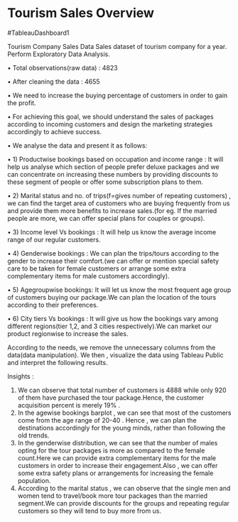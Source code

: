 # Tourism Sales Overview
#TableauDashboard1

Tourism Company Sales Data
Sales dataset of tourism company for a year. Perform Exploratory Data Analysis.

•	Total observations(raw data) : 4823

•	After cleaning the data : 4655

•	We need to increase the buying percentage of customers in order to gain the profit.

•	For achieving this goal, we should understand the sales of packages according to incoming customers and design the marketing strategies accordingly to achieve success.

•	We analyse the data and present it as follows:

•	1) Productwise bookings based on occupation and income range : It will help us analyse which section of people prefer deluxe packages and we can concentrate on increasing these numbers by providing discounts to 
these segment of people or offer some subscription plans to them.

•	2) Marital status and no. of trips(f=gives number of repeating customers) , we can find the target area of customers who are buying frequently from us and provide them more benefits to increase sales.(for eg. If the married people are more, we can offer special plans for couples or groups).

•	3) Income level Vs bookings : It will help us know the average income range of our regular customers.

•	4) Genderwise bookings : We can plan the trips/tours according to the gender to increase their comfort.(we can offer or mention special safety care to be taken for female customers or arrange some extra complementary items for male customers accordingly). 

•	5) Agegroupwise bookings: It will let us know the most frequent age group of customers buying our package.We can plan the location of the tours according to their preferences.

•	6) City tiers Vs bookings : It will give us how the bookings vary among different regions(tier 1,2, and 3 cities respectively).We can market our product regionwise to increase the sales.

According to the needs, we remove the unnecessary columns from the data(data manipulation).
We then , visualize the data using Tableau Public and interpret the following results.




Insights :
1)	We can observe that total number of customers is 4888 while only 920 of them have purchased the tour package.Hence, the customer acquisition percent is merely 19% .
2)	In  the agewise bookings barplot , we can see that most of the customers come from the age range of 20-40 . Hence ,  we can plan the destinations accordingly for the young minds, rather than following the old trends.
3)	In the genderwise distribution, we can see that the number of males opting for the tour packages is more as compared to the female count.Here we can provide extra complementary items for the male customers in order to increase their engagement.Also , we can offer some extra safety plans or arrangements for increasing the female population.
4)	According to the marital status , we can observe that the single men and women tend to travel/book more tour packages than the married segment.We can provide discounts for the groups and repeating regular customers so they will tend to buy more from us.
